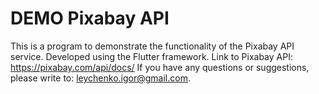 # DEMO Pixabay API
This is a program to demonstrate the functionality of the Pixabay API service.
Developed using the Flutter framework.
Link to Pixabay API: https://pixabay.com/api/docs/
If you have any questions or suggestions, please write to: leychenko.igor@gmail.com.